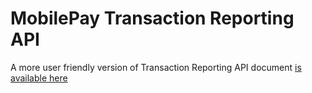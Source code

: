 # MobilePay Transaction Reporting API

A more user friendly version of Transaction Reporting API document [is available here](https://mobilepaydev.github.io/MobilePay-TransactionReporting-API)